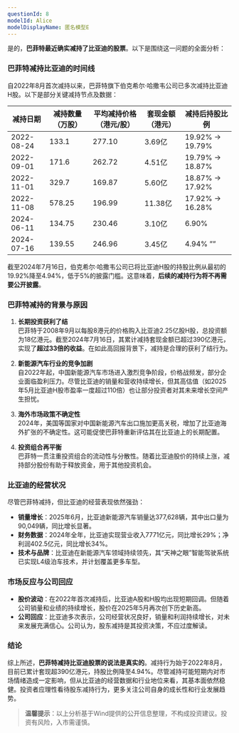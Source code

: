 ```yaml
---
questionId: 8
modelId: Alice
modelDisplayName: 匿名模型E
---
```

是的，**巴菲特最近确实减持了比亚迪的股票**。以下是围绕这一问题的全面分析：

### 巴菲特减持比亚迪的时间线
自2022年8月首次减持以来，巴菲特旗下伯克希尔·哈撒韦公司已多次减持比亚迪H股。以下是部分关键减持节点及数据：

|减持日期|减持数量（万股）|平均减持价格（港元/股）|套现金额（港元）|减持后持股比例|
|---|---|---|---|---|
|2022-08-24|133.1|277.10|3.69亿|19.92% → 19.79%|
|2022-09-01|171.6|262.72|4.51亿|19.79% → 18.87%|
|2022-11-01|329.7|169.87|5.60亿|18.87% → 17.92%|
|2022-11-08|578.25|196.99|11.38亿|17.92% → 16.28%|
|2024-06-11|134.75|230.46|3.10亿|6.90%|
|2024-07-16|139.55|246.96|3.45亿|4.94% ””|

截至2024年7月16日，伯克希尔·哈撒韦公司已将比亚迪H股的持股比例从最初的19.92%降至4.94%，低于5%的披露门槛。这意味着，**后续的减持行为将不再需要公开披露**。

### 巴菲特减持的背景与原因
1. **长期投资获利了结**  
   巴菲特于2008年9月以每股8港元的价格购入比亚迪2.25亿股H股，总投资额为18亿港元。截至2024年7月16日，其累计减持套现金额已超过390亿港元，实现了**超过33倍的收益**。在如此高回报背景下，减持是合理的获利了结行为。

2. **新能源汽车行业的竞争加剧**  
   自2022年起，中国新能源汽车市场进入激烈竞争阶段，价格战频发，部分企业面临盈利压力。尽管比亚迪的销量和营收持续增长，但其高估值（如2025年5月比亚迪H股市盈率一度超过110倍）也让部分投资者对其未来增长空间产生担忧。

3. **海外市场政策不确定性**  
   2024年，美国等国家对中国新能源汽车出口施加更高关税，增加了比亚迪海外扩张的不确定性。这可能促使巴菲特重新评估其在比亚迪上的长期配置。

4. **投资组合再平衡**  
   巴菲特一贯注重投资组合的流动性与分散性。随着比亚迪股价的持续上涨，减持部分股份有助于释放资金，用于其他投资机会。

### 比亚迪的经营状况
尽管巴菲特减持，但比亚迪的经营表现依然强劲：
 - **销量增长**：2025年6月，比亚迪新能源汽车销量达377,628辆，其中出口量为90,049辆，同比增长显著。
 - **财务数据**：2024年全年，比亚迪实现营业收入7771亿元，同比增长29%；净利润402.5亿元，同比增长34%。
 - **技术与品牌**：比亚迪在新能源汽车领域持续领先，其“天神之眼”智能驾驶系统已实现L4级泊车技术，并计划覆盖更多车型。

### 市场反应与公司回应
 - **股价波动**：在2022年首次减持后，比亚迪A股和H股均出现短期回调。但随着公司销量和业绩的持续增长，股价在2025年5月再次创下历史新高。
 - **公司回应**：比亚迪多次表示，公司经营状况良好，销量和利润持续增长，对未来发展充满信心。公司认为，股东减持是其投资决策，不应过度解读。

### 结论
综上所述，**巴菲特减持比亚迪股票的说法是真实的**。减持行为始于2022年8月，目前已累计套现超390亿港元，持股比例降至4.94%。尽管减持可能短期内对市场情绪造成一定影响，但从比亚迪的经营数据和行业地位来看，其基本面依然稳健。投资者应理性看待股东减持行为，更多关注公司自身的成长性和行业发展趋势。

> **温馨提示**：以上分析基于Wind提供的公开信息整理，不构成投资建议。投资有风险，入市需谨慎。